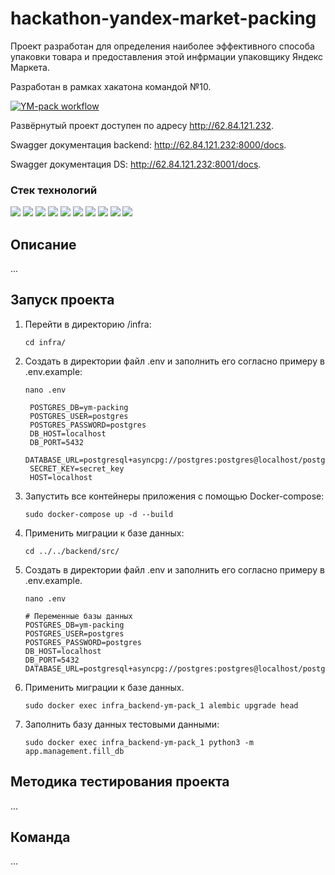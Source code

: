 # hackathon-yandex-market-packing

Проект разработан для определения наиболее эффективного способа упаковки товара и предоставления этой инфрмации упаковщику Яндекс Маркета.

Разработан в рамках хакатона командой №10.

[![YM-pack workflow](https://github.com/Legyan/hackathon-yandex-market-packing/actions/workflows/main.yml/badge.svg?branch=main)](https://github.com/Legyan/hackathon-yandex-market-packing/actions/workflows/main.yml)

Развёрнутый проект доступен по адресу http://62.84.121.232.

Swagger документация backend: http://62.84.121.232:8000/docs.

Swagger документация DS: http://62.84.121.232:8001/docs.

### Стек технологий 

![](https://img.shields.io/badge/Python-3.9-black?style=flat&logo=python) 
![](https://img.shields.io/badge/FastAPI-0.78.0-black?style=flat&logo=fastapi)
![](https://img.shields.io/badge/Pydantic-1.9.1-black?style=flat)
![](https://img.shields.io/badge/SQLAlchemy-1.4.29-black?style=flat)
![](https://img.shields.io/badge/Pandas-2.0.2-black?style=flat&logo=pandas)
![](https://img.shields.io/badge/Numpy-1.24.3-black?style=flat&logo=numpy)
![](https://img.shields.io/badge/LightGBM-3.3.5-black?style=flat&logo=lightgbm)
![](https://img.shields.io/badge/Typing-3.7.4.3-black?style=flat&logo=typing)
![](https://img.shields.io/badge/Uvicorn-0.22.0-black?style=flat&logo=uvicorn)
![](https://img.shields.io/badge/Docker-black?style=flat&logo=docker)

## Описание
 
 ...
## Запуск проекта

1. Перейти в директорию /infra:

    ```shell
    cd infra/
    ```

2. Создать в директории файл .env и заполнить его согласно примеру в .env.example:

    ```shell
   nano .env
   ```

   ```
    POSTGRES_DB=ym-packing
    POSTGRES_USER=postgres
    POSTGRES_PASSWORD=postgres
    DB_HOST=localhost
    DB_PORT=5432
    DATABASE_URL=postgresql+asyncpg://postgres:postgres@localhost/postgres
    SECRET_KEY=secret_key
    HOST=localhost
   ```

3. Запустить все контейнеры приложения с помощью Docker-compose:

    ```shell
    sudo docker-compose up -d --build
    ```

4. Применить миграции к базе данных:

    ```shell
    cd ../../backend/src/
    ```

5. Создать в директории файл .env и заполнить его согласно примеру в .env.example.

    ```shell
   nano .env
   ```

   ```
   # Переменные базы данных
   POSTGRES_DB=ym-packing
   POSTGRES_USER=postgres
   POSTGRES_PASSWORD=postgres
   DB_HOST=localhost
   DB_PORT=5432
   DATABASE_URL=postgresql+asyncpg://postgres:postgres@localhost/postgres
   ```

6. Применить миграции к базе данных.

   ```shell
   sudo docker exec infra_backend-ym-pack_1 alembic upgrade head
   ```

7. Заполнить базу данных тестовыми данными:

    ```shell
    sudo docker exec infra_backend-ym-pack_1 python3 -m app.management.fill_db
    ```

## Методика тестирования проекта

...

## Команда

...
